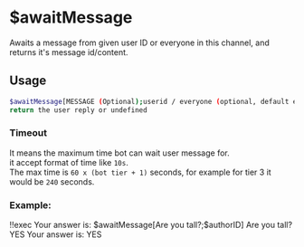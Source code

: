# $awaitMessage

Awaits a message from given user ID or everyone in this channel, and returns it's message id/content.

## Usage

```bash
$awaitMessage[MESSAGE (Optional);userid / everyone (optional, default everyone);timeout; return message id instead of content (yes/no)]
return the user reply or undefined
```
### Timeout
It means the maximum time bot can wait user message for.\
it accept format of time like `10s`.\
The max time is `60 x (bot tier + 1)` seconds, for example for tier 3 it would be `240` seconds.

### Example:
<discord-messages>
          <discord-message :bot="false" role-color="#ffcc9a" author="Member">
        !!exec Your answer is: $awaitMessage[Are you tall?;$authorID]
          </discord-message>
          <discord-message :bot="true" role-color="#0099ff" author="Custom Command" avatar="https://media.discordapp.net/avatars/725721249652670555/781224f90c3b841ba5b40678e032f74a.webp">
        Are you tall?
        </discord-message>
          <discord-message :bot="false" role-color="#ffcc9a" author="Member">
        YES
          </discord-message>
          <discord-message :bot="true" role-color="#0099ff" author="Custom Command" avatar="https://media.discordapp.net/avatars/725721249652670555/781224f90c3b841ba5b40678e032f74a.webp">
        Your answer is: YES
        </discord-message>
</discord-messages>
